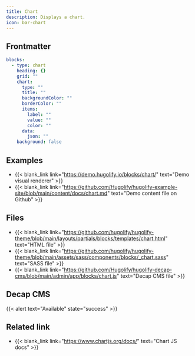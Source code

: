 ```yaml
---
title: Chart
description: Displays a chart.
icon: bar-chart
---
```


## Frontmatter

```yml
blocks:
  - type: chart
    heading: {}
    grid: ""
    chart:
      type: ""
      title: ""
      backgroundColor: ""
      borderColor: ""
      items:
        label: ""
        value: ""
        color: ""
      data:
        json: ""
    background: false
```

## Examples

- {{< blank_link link="https://demo.hugolify.io/blocks/chart/" text="Demo visual renderer" >}}
- {{< blank_link link="https://github.com/Hugolify/hugolify-example-site/blob/main/content/docs/chart.md" text="Demo content file on Github" >}}

## Files

- {{< blank_link link="https://github.com/hugolify/hugolify-theme/blob/main/layouts/partials/blocks/templates/chart.html" text="HTML file" >}}
- {{< blank_link link="https://github.com/hugolify/hugolify-theme/blob/main/assets/sass/components/blocks/_chart.sass" text="SASS file" >}}
- {{< blank_link link="https://github.com/Hugolify/hugolify-decap-cms/blob/main/admin/app/blocks/chart.js" text="Decap CMS file" >}}

## Decap CMS

{{< alert text="Available" state="success" >}}

## Related link

- {{< blank_link link="https://www.chartjs.org/docs/" text="Chart JS docs" >}}
